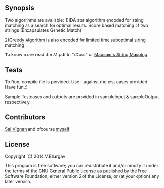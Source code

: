 

## Synopsis

Two algorithms are available:
1)IDA star algorithm encoded for string matching as a search for optimal results.
Score based matching of two strings (Encapsulates Genetic Match)

2)Greedy Algorithm is also encoded for limited time suboptimal string matching

To know more read the A1.pdf in "/Docs" or [Mausam's String Mapping](http://www.cse.iitd.ac.in/~mausam/courses/csl333/spring2015/A1/A1.pdf).

## Tests

To Run, compile file is provided. Use it against the test cases provided. Have fun.:)

Sample Testcases and outputs are provided in sampleInput & sampleOutput respectively.

## Contributors

[Sai Vignan](http://www.cse.iitd.ac.in/~cs5120289) and ofcourse [myself](https://githib.com/code-hippo)

## License

Copyright (C) 2014  V.Bhargav

This program is free software; you can redistribute it and/or modify it under the terms of the GNU General Public License as published by the Free Software Foundation; either version 2 of the License, or (at your option) any later version.
